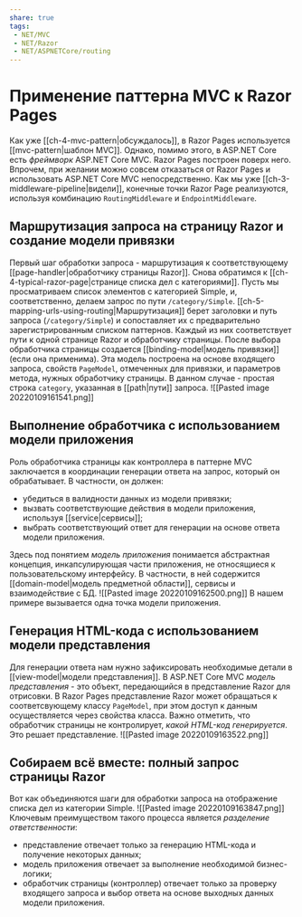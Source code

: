 ```yaml
---
share: true
tags:
 - NET/MVC
 - NET/Razor
 - NET/ASPNETCore/routing
---
```

# Применение паттерна MVC к Razor Pages
Как уже [[ch-4-mvc-pattern|обсуждалось]], в Razor Pages используется [[mvc-pattern|шаблон MVC]]. Однако, помимо этого, в ASP.NET Core есть *фреймворк* ASP.NET Core MVC. Razor Pages построен поверх него. Впрочем, при желании можно совсем отказаться от Razor Pages и использовать ASP.NET Core MVC непосредственно.
Как мы уже [[ch-3-middleware-pipeline|видели]], конечные точки Razor Page реализуются, используя комбинацию `RoutingMiddleware` и `EndpointMiddleware`.
## Маршрутизация запроса на страницу Razor и создание модели привязки
Первый шаг обработки запроса - маршрутизация к соответствующему [[page-handler|обработчику страницы Razor]]. Снова обратимся к [[ch-4-typical-razor-page|странице списка дел с категориями]]. Пусть мы просматриваем список элементов с категорией Simple, и, соответственно, делаем запрос по пути `/category/Simple`.
[[ch-5-mapping-urls-using-routing|Маршрутизация]] берет заголовки и путь запроса (`/category/Simple`) и сопоставляет их с предварительно зарегистрированным списком паттернов. Каждый из них соответствует пути к одной странице Razor и обработчику страницы.
После выбора обработчика страницы создается [[binding-model|модель привязки]] (если она применима). Эта модель построена на основе входящего запроса, свойств `PageModel`, отмеченных для привязки, и параметров метода, нужных обработчику страницы. В данном случае - простая строка `category`, указанная в [[path|пути]] запроса.
![[Pasted image 20220109161541.png]]
## Выполнение обработчика с использованием модели приложения
Роль обработчика страницы как контроллера в паттерне MVC заключается в координации генерации ответа на запрос, который он обрабатывает. В частности, он должен:
- убедиться в валидности данных из модели привязки;
- вызвать соответствующие действия в модели приложения, используя [[service|сервисы]];
- выбрать соответствующий ответ для генерации на основе ответа модели приложения.

Здесь под понятием *модель приложения* понимается абстрактная концепция, инкапсулирующая части приложения, не относящиеся к пользовательскому интерфейсу. В частности, в ней содержится [[domain-model|модель предметной области]], сервисы и взаимодействие с БД.
![[Pasted image 20220109162500.png]]
В нашем примере вызывается одна точка модели приложения.
## Генерация HTML-кода с использованием модели представления
Для генерации ответа нам нужно зафиксировать необходимые детали в [[view-model|модели представления]]. В ASP.NET Core MVC *модель представления* - это объект, передающийся в представление Razor для отрисовки. В Razor Pages представление Razor может обращаться к соответсвующему классу `PageModel`, при этом доступ к данным осуществляется через свойства класса.
Важно отметить, что обработчик страницы не контролирует, *какой HTML-код генерируется*. Это решает представление.
![[Pasted image 20220109163522.png]]
## Собираем всё вместе: полный запрос страницы Razor
Вот как объединяются шаги для обработки запроса на отображение списка дел из категории Simple.
![[Pasted image 20220109163847.png]]
Ключевым преимуществом такого процесса является *разделение ответственности*:
- представление отвечает только за генерацию HTML-кода и получение некоторых данных;
- модель приложения отвечает за выполнение необходимой бизнес-логики;
- обработчик страницы (контроллер) отвечает только за проверку входящего запроса и выбор ответа на основе выходных данных модели приложения.